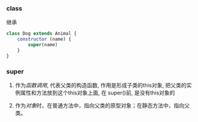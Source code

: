 
### class

继承
```js
class Dog extends Animal {
    constructor (name) {
        super(name)
    }
}
```



### super

1. 作为*函数调用*, 代表父类的构造函数, 作用是形成子类的this对象,  把父类的实例属性和方法放到这个this对象上面, 在 super()前, 是没有this对象的

2. 作为*对象*时，在普通方法中，指向父类的原型对象；在静态方法中，指向父类。